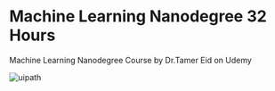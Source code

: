 # Machine Learning Nanodegree 32 Hours
Machine Learning Nanodegree Course by Dr.Tamer Eid on Udemy 

![uipath](https://user-images.githubusercontent.com/67054356/115958188-0a402300-a50f-11eb-908d-11a840f3515d.jpg)
